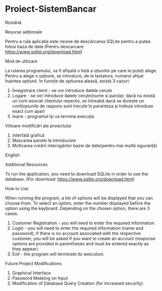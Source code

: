 # Proiect-SistemBancar

Română

  Resurse adiționale
    
  Pentru a rula aplicatia este nevoie de descărcarea SQLite pentru a putea folosi baza de date.(Pentru descarcare: https://www.sqlite.org/download.html)


Mod de utilizare

La rularea programului, va fi afișată o listă a oțiunilor pe care le puteți alege. Pentru a alege o opțiune, se introduce, de la tastatura, numarul afișat înaintea opțiunii.
În funcție de optiunea aleasă, există 3 cazuri:
  1. Înregistrare client - se vor introduce datele cerute
  2. Logare - se vor introduce datele cerute(nume si parola); dacă nu există un cont asociat clientului repectiv, se întreabă dacă se doreste un cont(opiunile de raspuns sunt trecute în paranteza și trebuie introduse esact cum apar)
  3. Ieșire - programul își va termina execuția
  
Viitoare modificări ale proiectului
  1. Interfață grafică
  2. Mascarea parolei la introducere
  3. Moficarea creării interogărilor bazei de date(pentru mai multă siguranță)



English

  Additional Resources

To run the application, you need to download SQLite in order to use the database. (For download: https://www.sqlite.org/download.html)

How to Use

When running the program, a list of options will be displayed that you can choose from. To select an option, enter the number displayed before the option using the keyboard.
Depending on the chosen option, there are 3 cases:
  1. Customer Registration - you will need to enter the required information.
  2. Login - you will need to enter the required information (name and password); if there is no account associated with the respective customer, you will be asked if you want to create an account (response options are provided in parentheses and must be entered exactly as they appear).
  3. Exit - the program will terminate its execution.

Future Project Modifications
  1. Graphical Interface
  2. Password Masking on Input
  3. Modification of Database Query Creation (for increased security)
